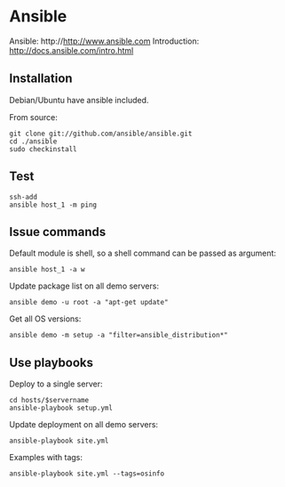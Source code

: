 Ansible 
=======

Ansible: http://http://www.ansible.com
Introduction: http://docs.ansible.com/intro.html

Installation
------------

Debian/Ubuntu have ansible included.

From source:

    git clone git://github.com/ansible/ansible.git
    cd ./ansible
    sudo checkinstall


Test
----

    ssh-add
    ansible host_1 -m ping


Issue commands
--------------

Default module is shell, so a shell command can be passed as argument:

    ansible host_1 -a w

Update package list on all demo servers:

    ansible demo -u root -a "apt-get update"

Get all OS versions:

    ansible demo -m setup -a "filter=ansible_distribution*"


Use playbooks
-------------

Deploy to a single server:

    cd hosts/$servername
    ansible-playbook setup.yml

Update deployment on all demo servers:

    ansible-playbook site.yml

Examples with tags:

    ansible-playbook site.yml --tags=osinfo
